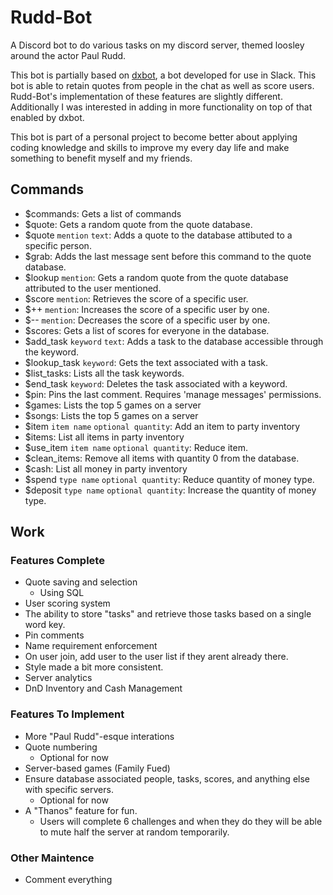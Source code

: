 # Rudd-Bot
A Discord bot to do various tasks on my discord server, themed loosley around the actor Paul Rudd.

This bot is partially based on [dxbot](https://github.com/crypticism/dxbot2.0), a bot developed for use in Slack. This bot is able to retain quotes from people in the chat as well as score users. Rudd-Bot's implementation of these features are slightly different. Additionally I was interested in adding in more functionality on top of that enabled by dxbot.

This bot is part of a personal project to become better about applying coding knowledge and skills to improve my every day life and make something to benefit myself and my friends.


## Commands
- $commands: Gets a list of commands
- $quote: Gets a random quote from the quote database.
- $quote `mention` `text`: Adds a quote to the database attibuted to a specific person.
- $grab: Adds the last message sent before this command to the quote database.
- $lookup `mention`: Gets a random quote from the quote database attributed to the user mentioned.
- $score `mention`: Retrieves the score of a specific user.
- $++ `mention`: Increases the score of a specific user by one.
- $-- `mention`: Decreases the score of a specific user by one.
- $scores: Gets a list of scores for everyone in the database.
- $add_task `keyword` `text`: Adds a task to the database accessible through the keyword.
- $lookup_task `keyword`: Gets the text associated with a task.
- $list_tasks: Lists all the task keywords.
- $end_task `keyword`: Deletes the task associated with a keyword.
- $pin: Pins the last comment. Requires 'manage messages' permissions.
- $games: Lists the top 5 games on a server
- $songs: Lists the top 5 games on a server
- $item `item name` `optional quantity`: Add an item to party inventory
- $items: List all items in party inventory
- $use_item `item name` `optional quantity`: Reduce item.
- $clean_items: Remove all items with quantity 0 from the database.
- $cash: List all money in party inventory
- $spend `type name` `optional quantity`: Reduce quantity of money type.
- $deposit `type name` `optional quantity`: Increase the quantity of money type.


## Work
### Features Complete
- Quote saving and selection
   - Using SQL
- User scoring system
- The ability to store "tasks" and retrieve those tasks based on a single word key.
- Pin comments
- Name requirement enforcement
- On user join, add user to the user list if they arent already there.
- Style made a bit more consistent.
- Server analytics
- DnD Inventory and Cash Management


### Features To Implement
- More "Paul Rudd"-esque interations
- Quote numbering
  - Optional for now
- Server-based games (Family Fued)
- Ensure database associated people, tasks, scores, and anything else with specific servers. 
   - Optional for now
- A "Thanos" feature for fun.
  - Users will complete 6 challenges and when they do they will be able to mute half the server at random temporarily.


### Other Maintence
- Comment everything

